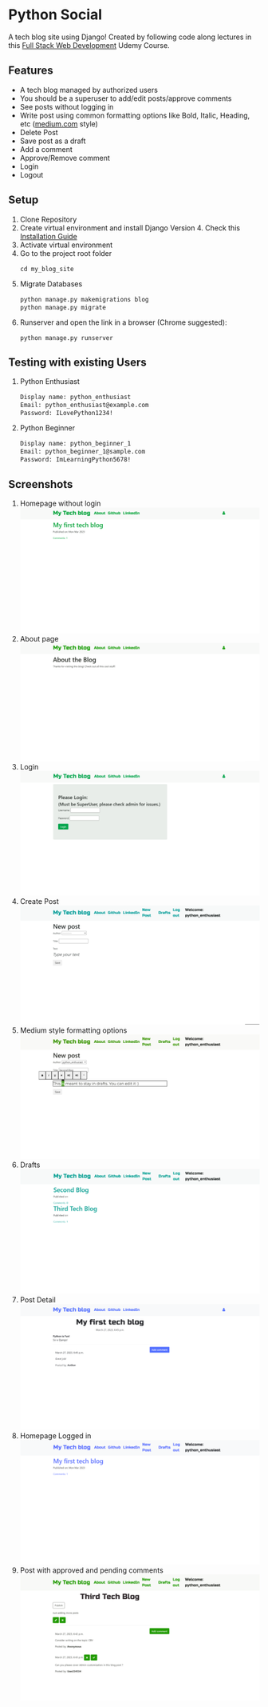 # Python Social

A tech blog site using Django! Created by following code along lectures in this [Full Stack Web Development](https://www.udemy.com/course/python-and-django-full-stack-web-developer-bootcamp/) Udemy Course. 

## Features

- A tech blog managed by authorized users
- You should be a superuser to add/edit posts/approve comments
- See posts without logging in
- Write post using common formatting options like Bold, Italic, Heading, etc ([medium.com](https://medium.com/) style)
- Delete Post
- Save post as a draft
- Add a comment
- Approve/Remove comment
- Login
- Logout

## Setup

1. Clone Repository
1. Create virtual environment and install Django Version 4. Check this [Installation Guide](https://developer.mozilla.org/en-US/docs/Learn/Server-side/Django/development_environment)
1. Activate virtual environment 
1. Go to the project root folder
    ```
    cd my_blog_site
    ```
1. Migrate Databases
    ```
    python manage.py makemigrations blog
    python manage.py migrate
    ```
1. Runserver and open the link in a browser (Chrome suggested):
    ```
    python manage.py runserver
    ```

## Testing with existing Users

1. Python Enthusiast
    ```
    Display name: python_enthusiast
    Email: python_enthusiast@example.com
    Password: ILovePython1234!
    ```

1. Python Beginner
    ```
    Display name: python_beginner_1
    Email: python_beginner_1@sample.com
    Password: ImLearningPython5678!
    ```

## Screenshots

1. Homepage without login
![Homepage](screenshots/homepage.png "Homepage")
1. About page
![About](screenshots/aboutpage.png "About")
1. Login
![Login](screenshots/login.png "Login")
1. Create Post
![Create Post](screenshots/create_post_page.png "Create Post")
1. Medium style formatting options
![Format text](screenshots/medium_style_formatting_options.png "Format text")
1. Drafts
![Drafts](screenshots/draftspage.png "Drafts")
1. Post Detail
![Post Detail](screenshots/post_detail_page.png "Post Detail")
1. Homepage Logged in
![Homepage Logged in](screenshots/homepage_logged_in.png "Homepage Logged in")
1. Post with approved and pending comments
![Post with approved and pending comments](screenshots/post_with_approved_and_pending_comments.png "Post with approved and pending comments")
